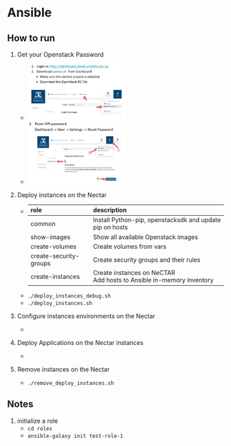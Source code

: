 # Ansible
## How to run
1. Get your Openstack Password
    - <img src="docs/1.jpg" width=50%/>
    - <img src="docs/2.jpg" width=50%/>

2. Deploy instances on the Nectar
    - |role|description|
      |---|---|
      |common|Install Python-pip, openstacksdk and update pip on hosts|
      |show-images|Show all available Openstack images|
      |create-volumes|Create volumes from vars|
      |create-security-groups|Create security groups and their rules|
      |create-instances|Create instances on NeCTAR<br/>Add hosts to Ansible in-memory inventory
    - ```./deploy_instances_debug.sh```  
    - ```./deploy_instances.sh```

3. Configure instances environments on the Nectar
    - ``` ```

4. Deploy Applications on the Nectar instances
    - ``` ```

5. Remove instances on the Nectar
    - ```./remove_deploy_instances.sh```

## Notes
1. initialize a role
    - ```cd roles```
    - ```ansible-galaxy init test-role-1```
